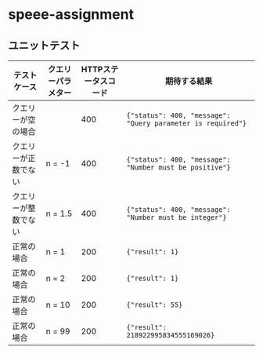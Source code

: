 # speee-assignment

## ユニットテスト

| テストケース         | クエリーパラメター | HTTPステータスコード | 期待する結果                                                |
| -------------------- | ------------------ | -------------------- | ----------------------------------------------------------- |
| クエリーが空の場合   |                    | 400                  | `{"status": 400, "message": "Query parameter is required"}` |
| クエリーが正数でない | n = -1             | 400                  | `{"status": 400, "message": "Number must be positive"}`     |
| クエリーが整数でない | n = 1.5            | 400                  | `{"status": 400, "message": "Number must be integer"}`      |
| 正常の場合           | n = 1              | 200                  | `{"result": 1}`                                             |
| 正常の場合           | n = 2              | 200                  | `{"result": 1}`                                             |
| 正常の場合           | n = 10             | 200                  | `{"result": 55}`                                            |
| 正常の場合           | n = 99             | 200                  | `{"result": 218922995834555169026}`                         |
